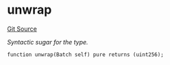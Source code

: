 # unwrap
[Git Source](https://github.com/lidofinance/community-staking-module/blob/3a4f57c9cf742468b087015f451ef8dce648f719/src/lib/QueueLib.sol)

*Syntactic sugar for the type.*


```solidity
function unwrap(Batch self) pure returns (uint256);
```

